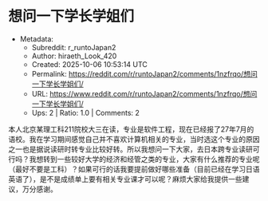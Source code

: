 # 想问一下学长学姐们

- Metadata:
  - Subreddit: r_runtoJapan2
  - Author: hiraeth_Look_420
  - Created: 2025-10-06 10:53:14 UTC
  - Permalink: https://reddit.com/r/runtoJapan2/comments/1nzfrqo/想问一下学长学姐们/
  - URL: https://www.reddit.com/r/runtoJapan2/comments/1nzfrqo/想问一下学长学姐们/
  - Ups: 2 | Ratio: 1.0 | Comments: 2


本人北京某理工科211院校大三在读，专业是软件工程，现在已经报了27年7月的语校。我在学习期间感觉自己并不喜欢计算机相关的专业，当时选这个专业的原因之一也是据说读研时转专业比较好转。所以我想问一下大家，去日本跨专业读研可行吗？我想转到一些较好大学的经济和经管之类的专业，大家有什么推荐的专业呢（最好不要是工科）？如果可行的话我要提前做好哪些准备（目前已经在学习日语英语了），是不是成绩单上要有相关专业课才可以呢？麻烦大家给我提供一些建议，万分感谢。

